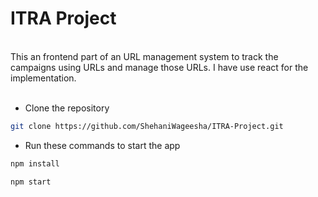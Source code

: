 # ITRA Project

<br/>
This an frontend part of an URL management system to track the campaigns using URLs and manage those URLs. I have use react for the implementation.
<br/><br/>

* Clone the repository
```sh
git clone https://github.com/ShehaniWageesha/ITRA-Project.git
```

* Run these commands to start the app

```sh
npm install
```

```sh
npm start
```

